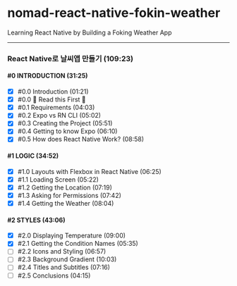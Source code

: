 # nomad-react-native-fokin-weather

Learning React Native by Building a Foking Weather App

---

### React Native로 날씨앱 만들기 (109:23)

#### #0 INTRODUCTION (31:25)

- [x] #0.0 Introduction (01:21)
- [x] #0.0 🚨 Read this First 🚨
- [x] #0.1 Requirements (04:03)
- [x] #0.2 Expo vs RN CLI (05:02)
- [x] #0.3 Creating the Project (05:51)
- [x] #0.4 Getting to know Expo (06:10)
- [x] #0.5 How does React Native Work? (08:58)

#### #1 LOGIC (34:52)

- [x] #1.0 Layouts with Flexbox in React Native (06:25)
- [x] #1.1 Loading Screen (05:22)
- [x] #1.2 Getting the Location (07:19)
- [x] #1.3 Asking for Permissions (07:42)
- [x] #1.4 Getting the Weather (08:04)

#### #2 STYLES (43:06)

- [x] #2.0 Displaying Temperature (09:00)
- [x] #2.1 Getting the Condition Names (05:35)
- [ ] #2.2 Icons and Styling (06:57)
- [ ] #2.3 Background Gradient (10:03)
- [ ] #2.4 Titles and Subtitles (07:16)
- [ ] #2.5 Conclusions (04:15)
